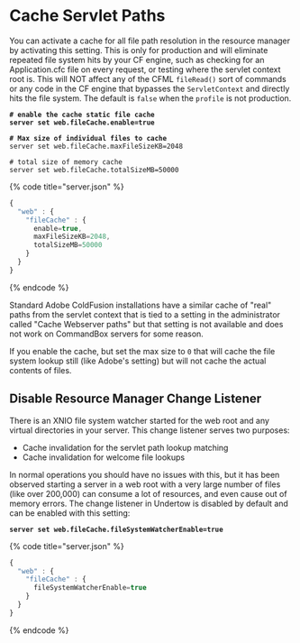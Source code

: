 # Cache Servlet Paths

You can activate a cache for all file path resolution in the resource manager by activating this setting.  This is only for production and will eliminate repeated file system hits by your CF engine, such as checking for an Application.cfc file on every request, or testing where the servlet context root is.  This will NOT affect any of the CFML `fileRead()` sort of commands or any code in the CF engine that bypasses the `ServletContext` and directly hits the file system.  The default is `false` when the `profile` is not production.

<pre class="language-bash"><code class="lang-bash"><strong># enable the cache static file cache
</strong><strong>server set web.fileCache.enable=true
</strong><strong>
</strong><strong># Max size of individual files to cache
</strong>server set web.fileCache.maxFileSizeKB=2048

# total size of memory cache
server set web.fileCache.totalSizeMB=50000
</code></pre>

{% code title="server.json" %}
```javascript
{
  "web" : {
    "fileCache" : {
      enable=true,
      maxFileSizeKB=2048,
      totalSizeMB=50000
    }
  }
}
```
{% endcode %}

Standard Adobe ColdFusion installations have a similar cache of "real" paths from the servlet context that is tied to a setting in the administrator called "Cache Webserver paths" but that setting is not available and does not work on CommandBox servers for some reason.

If you enable the cache, but set the max size to `0` that will cache the file system lookup still (like Adobe's setting) but will not cache the actual contents of files.

## Disable Resource Manager Change Listener

There is an XNIO file system watcher started for the web root and any virtual directories in your server. This change listener serves two purposes:

* Cache invalidation for the servlet path lookup matching
* Cache invalidation for welcome file lookups

In normal operations you should have no issues with this, but it has been observed starting a server in a web root with a very large number of files (like over 200,000) can consume a lot of resources, and even cause out of memory errors.  The change listener in Undertow is disabled by default and can be enabled with this setting:

<pre class="language-bash"><code class="lang-bash"><strong>server set web.fileCache.fileSystemWatcherEnable=true
</strong></code></pre>

{% code title="server.json" %}
```javascript
{
  "web" : {
    "fileCache" : {
      fileSystemWatcherEnable=true
    }
  }
}
```
{% endcode %}
